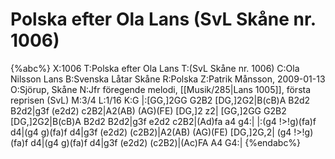 # Polska efter Ola Lans (SvL Skåne nr. 1006)

{%abc%}
X:1006
T:Polska efter Ola Lans
T:(SvL Skåne nr. 1006)
C:Ola Nilsson Lans
B:Svenska Låtar Skåne
R:Polska
Z:Patrik Månsson, 2009-01-13
O:Sjörup, Skåne
N:Jfr föregende melodi, [[Musik/285|Lans 1005]], första reprisen (SvL)
M:3/4
L:1/16
K:G
|:[GG,]2GG G2B2 [DG,]2G2|B(cB)A B2d2 B2d2|g3f (e2d2) c2B2|A2(AB) (AG)(FE) [DG,]2 z2|
[GG,]2GG G2B2 [DG,]2G2|B(cB)A B2d2 B2d2|g3f e2d2 c2B2|(Ad)fa a4 g4:|
|:(g4 !>!g)(fa)f d4|(g4 g)(fa)f d4|g3f (e2d2) (c2B2)|A2(AB) (AG)(FE) [DG,]2G,2|
(g4 !>!g)(fa)f d4|(g4 g)(fa)f d4|g3f (e2d2) (c2B2)|(Ac)FA A4 G4:|
{%endabc%}

